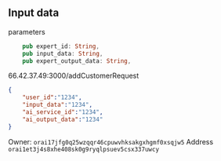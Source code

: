 ## Input data

parameters
```rust
    pub expert_id: String,
    pub input_data: String,
    pub expert_output_data: String,
```

66.42.37.49:3000/addCustomerRequest

```json
{
    "user_id":"1234",
    "input_data":"1234",
    "ai_service_id":"1234",
    "ai_output_data":"1234"
}
```
Owner: `orai17jfg0q25wzqqr46cpuwvhksakgxhgmf0xsqjw5`
Address `orai1et3j4s8xhe408sk0g9ryqlpsuev5csx337uwcy`